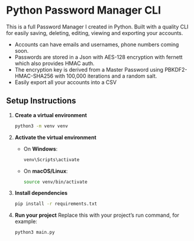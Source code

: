# Python Password Manager CLI
This is a full Password Manager I created in Python.
Built with a quality CLI for easily saving, deleting, editing, viewing and exporting your accounts.
- Accounts can have emails and usernames, phone numbers coming soon.
- Passwords are stored in a Json with AES-128 encryption with fernett which also provides HMAC auth.
- The encryption key is derived from a Master Password using PBKDF2-HMAC-SHA256 with 100,000 iterations and a random salt.
- Easily export all your accounts into a CSV

## Setup Instructions

1. **Create a virtual environment**

   ```bash
   python3 -m venv venv
   ```

2. **Activate the virtual environment**

   * On **Windows**:

     ```bash
     venv\Scripts\activate
     ```
   * On **macOS/Linux**:

     ```bash
     source venv/bin/activate
     ```

3. **Install dependencies**

   ```bash
   pip install -r requirements.txt
   ```

4. **Run your project**
   Replace this with your project’s run command, for example:

   ```bash
   python3 main.py
   ```
